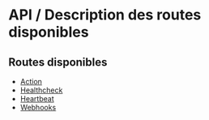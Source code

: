 # API / Description des routes disponibles

## Routes disponibles

*  [Action](action/api_v2_action.md)
*  [Healthcheck](healthcheck/api_v2_healthcheck.md)
*  [Heartbeat](heartbeat/api_v2_heartbeat.md)
*  [Webhooks](webhooks/api_v2_webhooks.md)
